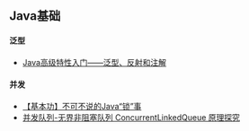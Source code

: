 ## Java基础
#### 泛型
* [Java高级特性入门——泛型、反射和注解](https://mp.weixin.qq.com/s/r1ccNKBbYvbbkHHvxoNwAw)

#### 并发
* [【基本功】不可不说的Java“锁”事](【基本功】不可不说的Java“锁”事)
* [并发队列-无界非阻塞队列 ConcurrentLinkedQueue 原理探究](http://www.importnew.com/25668.html)
